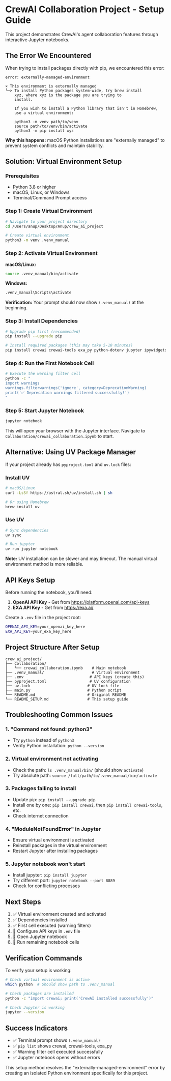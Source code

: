 # CrewAI Collaboration Project - Setup Guide

This project demonstrates CrewAI's agent collaboration features through interactive Jupyter notebooks.

## The Error We Encountered

When trying to install packages directly with pip, we encountered this error:

```
error: externally-managed-environment

× This environment is externally managed
╰─> To install Python packages system-wide, try brew install
    xyz, where xyz is the package you are trying to
    install.
    
    If you wish to install a Python library that isn't in Homebrew,
    use a virtual environment:
    
    python3 -m venv path/to/venv
    source path/to/venv/bin/activate
    python3 -m pip install xyz
```

**Why this happens:** macOS Python installations are "externally managed" to prevent system conflicts and maintain stability.

## Solution: Virtual Environment Setup

### Prerequisites

- Python 3.8 or higher
- macOS, Linux, or Windows
- Terminal/Command Prompt access

### Step 1: Create Virtual Environment

```bash
# Navigate to your project directory
cd /Users/anup/Desktop/Anup/crew_ai_project

# Create virtual environment
python3 -m venv .venv_manual
```

### Step 2: Activate Virtual Environment

**macOS/Linux:**
```bash
source .venv_manual/bin/activate
```

**Windows:**
```cmd
.venv_manual\Scripts\activate
```

**Verification:** Your prompt should now show `(.venv_manual)` at the beginning.

### Step 3: Install Dependencies

```bash
# Upgrade pip first (recommended)
pip install --upgrade pip

# Install required packages (this may take 5-10 minutes)
pip install crewai crewai-tools exa_py python-dotenv jupyter ipywidgets
```

### Step 4: Run the First Notebook Cell

```bash
# Execute the warning filter cell
python -c "
import warnings
warnings.filterwarnings('ignore', category=DeprecationWarning)
print('✅ Deprecation warnings filtered successfully!')
"
```

### Step 5: Start Jupyter Notebook

```bash
jupyter notebook
```

This will open your browser with the Jupyter interface. Navigate to `Collaboration/crewai_collaboration.ipynb` to start.

## Alternative: Using UV Package Manager

If your project already has `pyproject.toml` and `uv.lock` files:

### Install UV
```bash
# macOS/Linux
curl -LsSf https://astral.sh/uv/install.sh | sh

# Or using Homebrew
brew install uv
```

### Use UV
```bash
# Sync dependencies
uv sync

# Run jupyter
uv run jupyter notebook
```

**Note:** UV installation can be slower and may timeout. The manual virtual environment method is more reliable.

## API Keys Setup

Before running the notebook, you'll need:

1. **OpenAI API Key** - Get from https://platform.openai.com/api-keys
2. **EXA API Key** - Get from https://exa.ai/

Create a `.env` file in the project root:
```bash
OPENAI_API_KEY=your_openai_key_here
EXA_API_KEY=your_exa_key_here
```

## Project Structure After Setup

```
crew_ai_project/
├── Collaboration/
│   └── crewai_collaboration.ipynb    # Main notebook
├── .venv_manual/                     # Virtual environment
├── .env                             # API keys (create this)
├── pyproject.toml                   # UV configuration
├── uv.lock                         # UV lock file
├── main.py                         # Python script
└── README.md                       # Original README
└── README_SETUP.md                 # This setup guide
```

## Troubleshooting Common Issues

### 1. "Command not found: python3"
- Try `python` instead of `python3`
- Verify Python installation: `python --version`

### 2. Virtual environment not activating
- Check the path: `ls .venv_manual/bin/` (should show `activate`)
- Try absolute path: `source /full/path/to/.venv_manual/bin/activate`

### 3. Packages failing to install
- Update pip: `pip install --upgrade pip`
- Install one by one: `pip install crewai`, then `pip install crewai-tools`, etc.
- Check internet connection

### 4. "ModuleNotFoundError" in Jupyter
- Ensure virtual environment is activated
- Reinstall packages in the virtual environment
- Restart Jupyter after installing packages

### 5. Jupyter notebook won't start
- Install jupyter: `pip install jupyter`
- Try different port: `jupyter notebook --port 8889`
- Check for conflicting processes

## Next Steps

1. ✅ Virtual environment created and activated
2. ✅ Dependencies installed
3. ✅ First cell executed (warning filters)
4. 🔄 Configure API keys in `.env` file
5. 🔄 Open Jupyter notebook
6. 🔄 Run remaining notebook cells

## Verification Commands

To verify your setup is working:

```bash
# Check virtual environment is active
which python  # Should show path to .venv_manual

# Check packages are installed
python -c "import crewai; print('CrewAI installed successfully')"

# Check Jupyter is working
jupyter --version
```

## Success Indicators

- ✅ Terminal prompt shows `(.venv_manual)`
- ✅ `pip list` shows crewai, crewai-tools, exa_py
- ✅ Warning filter cell executed successfully
- ✅ Jupyter notebook opens without errors

This setup method resolves the "externally-managed-environment" error by creating an isolated Python environment specifically for this project.